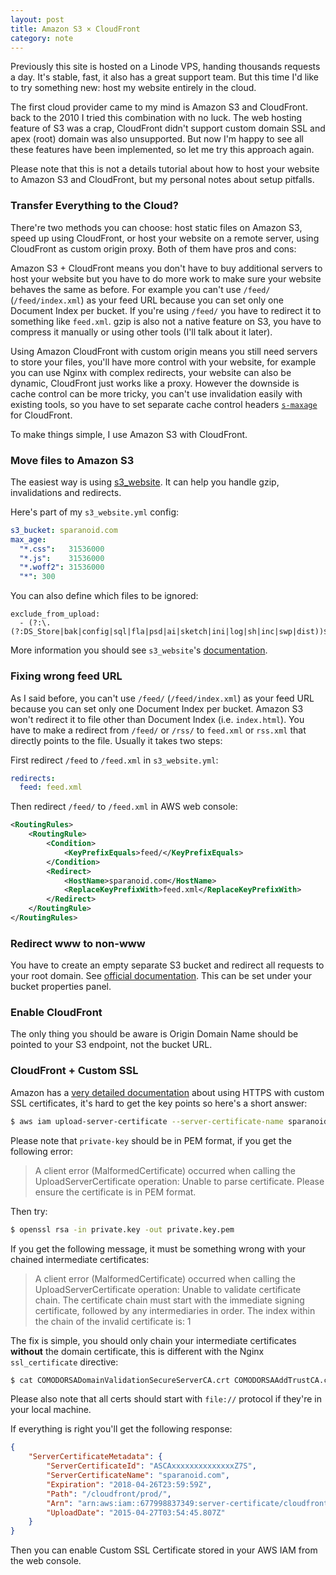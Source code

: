```yaml
---
layout: post
title: Amazon S3 × CloudFront
category: note
---
```


Previously this site is hosted on a Linode VPS, handing thousands requests a day. It's stable, fast, it also has a great support team. But this time I'd like to try something new: host my website entirely in the cloud.

The first cloud provider came to my mind is Amazon S3 and CloudFront. back to the 2010 I tried this combination with no luck. The web hosting feature of S3 was a crap, CloudFront didn't support custom domain SSL and apex (root) domain was also unsupported. But now I'm happy to see all these features have been implemented, so let me try this approach again.

Please note that this is not a details tutorial about how to host your website to Amazon S3 and CloudFront, but my personal notes about setup pitfalls.

### Transfer Everything to the Cloud?

There're two methods you can choose: host static files on Amazon S3, speed up using CloudFront, or host your website on a remote server, using CloudFront as custom origin proxy. Both of them have pros and cons:

Amazon S3 + CloudFront means you don't have to buy additional servers to host your website but you have to do more work to make sure your website behaves the same as before. For example you can't use `/feed/` (`/feed/index.xml`) as your feed URL because you can set only one Document Index per bucket. If you're using `/feed/` you have to redirect it to something like `feed.xml`. gzip is also not a native feature on S3, you have to compress it manually or using other tools (I'll talk about it later).

Using Amazon CloudFront with custom origin means you still need servers to store your files, you'll have more control with your website, for example you can use Nginx with complex redirects, your website can also be dynamic, CloudFront just works like a proxy. However the downside is cache control can be more tricky, you can't use invalidation easily with existing tools, so you have to set separate cache control headers [`s-maxage`](http://docs.aws.amazon.com/AmazonCloudFront/latest/DeveloperGuide/Expiration.html) for CloudFront.

To make things simple, I use Amazon S3 with CloudFront.

### Move files to Amazon S3

The easiest way is using [s3_website](https://github.com/laurilehmijoki/s3_website). It can help you handle gzip, invalidations and redirects.

Here's part of my `s3_website.yml` config:

```yaml
s3_bucket: sparanoid.com
max_age:
  "*.css":   31536000
  "*.js":    31536000
  "*.woff2": 31536000
  "*": 300
```

You can also define which files to be ignored:

```
exclude_from_upload:
  - (?:\.(?:DS_Store|bak|config|sql|fla|psd|ai|sketch|ini|log|sh|inc|swp|dist))$
```

More information you should see `s3_website`'s [documentation](http://github.com/laurilehmijoki/s3_website).

### Fixing wrong feed URL

As I said before, you can't use `/feed/` (`/feed/index.xml`) as your feed URL because you can set only one Document Index per bucket. Amazon S3 won't redirect it to file other than Document Index (i.e. `index.html`). You have to make a redirect from `/feed/` or `/rss/` to `feed.xml` or `rss.xml` that directly points to the file. Usually it takes two steps:

First redirect `/feed` to `/feed.xml` in `s3_website.yml`:

```yaml
redirects:
  feed: feed.xml
```

Then redirect `/feed/` to `/feed.xml` in AWS web console:

```xml
<RoutingRules>
    <RoutingRule>
        <Condition>
            <KeyPrefixEquals>feed/</KeyPrefixEquals>
        </Condition>
        <Redirect>
            <HostName>sparanoid.com</HostName>
            <ReplaceKeyPrefixWith>feed.xml</ReplaceKeyPrefixWith>
        </Redirect>
    </RoutingRule>
</RoutingRules>
```

### Redirect www to non-www

You have to create an empty separate S3 bucket and redirect all requests to your root domain. See [official documentation](http://docs.aws.amazon.com/AmazonS3/latest/dev/website-hosting-custom-domain-walkthrough.html#root-domain-walkthrough-s3-tasks). This can be set under your bucket properties panel.

### Enable CloudFront

The only thing you should be aware is Origin Domain Name should be pointed to your S3 endpoint, not the bucket URL.

### CloudFront + Custom SSL

Amazon has a [very detailed documentation](http://docs.aws.amazon.com/AmazonCloudFront/latest/DeveloperGuide/SecureConnections.html) about using HTTPS with custom SSL certificates, it's hard to get the key points so here's a short answer:

```bash
$ aws iam upload-server-certificate --server-certificate-name sparanoid.com --certificate-body file:///path/cert.crt --private-key file:///path/private.key.pem --certificate-chain file:///path/intermediates.chained.crt --path /cloudfront/prod/
```

Please note that `private-key` should be in PEM format, if you get the following error:

> A client error (MalformedCertificate) occurred when calling the UploadServerCertificate operation: Unable to parse certificate. Please ensure the certificate is in PEM format.

Then try:

```bash
$ openssl rsa -in private.key -out private.key.pem
```

If you get the following message, it must be something wrong with your chained intermediate certificates:

> A client error (MalformedCertificate) occurred when calling the UploadServerCertificate operation: Unable to validate certificate chain. The certificate chain must start with the immediate signing certificate, followed by any intermediaries in order. The index within the chain of the invalid certificate is: 1

The fix is simple, you should only chain your intermediate certificates **without** the domain certificate, this is different with the Nginx `ssl_certificate` directive:

```bash
$ cat COMODORSADomainValidationSecureServerCA.crt COMODORSAAddTrustCA.crt > intermediates.chained.crt
```

Please also note that all certs should start with `file://` protocol if they're in your local machine.

If everything is right you'll get the following response:

```json
{
    "ServerCertificateMetadata": {
        "ServerCertificateId": "ASCAxxxxxxxxxxxxxxZ7S",
        "ServerCertificateName": "sparanoid.com",
        "Expiration": "2018-04-26T23:59:59Z",
        "Path": "/cloudfront/prod/",
        "Arn": "arn:aws:iam::677998837349:server-certificate/cloudfront/prod/sparanoid.com",
        "UploadDate": "2015-04-27T03:54:45.807Z"
    }
}
```

Then you can enable Custom SSL Certificate stored in your AWS IAM from the web console.
